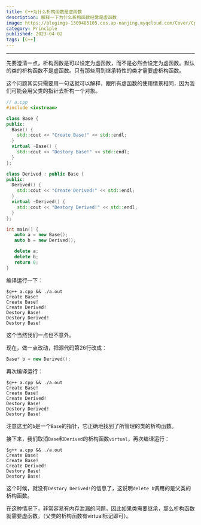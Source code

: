 ```yaml
---
title: C++为什么析构函数是虚函数
description: 解释一下为什么析构函数经常是虚函数
image: https://blogimgs-1309485105.cos.ap-nanjing.myqcloud.com/Cover/Cpp/5.jpg
category: Principle
published: 2023-04-02
tags: [C++]
---
```

------

先要澄清一点，析构函数是可以设定为虚函数，而不是必然会设定为虚函数。默认的类的析构函数不是虚函数。只有那些用到继承特性的类才需要虚析构函数。

这个问题其实只需要用一句话就可以解释，跟所有虚函数的使用情景相同，因为我们可能会用父类的指针去析构一个对象。

```cpp
// a.cpp
#include <iostream>

class Base {
public:
  Base() {
    std::cout << "Create Base!" << std::endl;
  }
  virtual ~Base() {
    std::cout << "Destory Base!" << std::endl;
  }
};

class Derived : public Base {
public:
  Derived() {
    std::cout << "Create Derived!" << std::endl;
  }
  virtual ~Derived() {
    std::cout << "Destory Derived!" << std::endl;
  }
};

int main() {
   auto a = new Base();
   auto b = new Derived();

   delete a;
   delete b;
   return 0;
}
```

编译运行一下：

```shell
$g++ a.cpp && ./a.out
Create Base!
Create Base!
Create Derived!
Destory Base!
Destory Derived!
Destory Base!
```

这个当然我们一点也不意外。

现在，做一点改动，把源代码第26行改成：

```cpp
Base* b = new Derived();
```

再次编译运行：

```shell
$g++ a.cpp && ./a.out
Create Base!
Create Base!
Create Derived!
Destory Base!
Destory Derived!
Destory Base!
```

注意这里的`b`是一个`Base`的指针，它正确地找到了所管理的类的析构函数。

接下来，我们取消`Base`和`Derived`的析构函数`virtual`，再次编译运行：

```shell
$g++ a.cpp && ./a.out
Create Base!
Create Base!
Create Derived!
Destory Base!
Destory Base!
```

这个时候，就没有`Destory Derived!`的信息了，这说明`delete b`调用的是父类的析构函数。

在这种情况下，非常容易有内存泄漏的问题，因此如果类需要继承，那么析构函数就需要虚函数。（父类的析构函数有virtual标记即可）。
